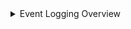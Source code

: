 <details><summary>Event Logging Overview</summary>
<p>

| Field             | Description                                                                                      |
|------------------|--------------------------------------------------------------------------------------------------|
| **CriticalityID**   | Used as a mapping reference.                                                                      |
| **Function**        | This is the M2131 Function depicted in their guidance.                                            |
| **Category**        | Filtration within the function.                                                                   |
| **Sub-Category**    | Filtration within the category.                                                                   |
| **Required Data**   | Executive Orders requirement.                                                                     |
| **Workload**        | Depicts what workload/technology is to be enabled for event verification.                         |
| **Table**           | The table that is written to Log Analytics Workspace.                                             |
| **Schema**          | The schema within the table.                                                                      |
| **Schema Value**    | The value which is focused on within the schema for event verification.                           |
| **IsCollected**     | User must verify that the table is being collected via the Workload and Table Management form.    |
| **Event Validated** | User must verify if the event has been verified via the Event Queries tab and Sentinel Workbook (if applicable). |

1. For each line item, click the hyper link of the Criticality ID.

![](https://github.com/Cyberlorians/M-21-31/blob/main/Images/m2131powerapp1.png)

3. In Overview, the same data is shown from the main form. In addition to, Reference content which will give a reference of what the data is and how to enable the workload. History is used to enter notes, email etc.

![](https://github.com/Cyberlorians/M-21-31/blob/main/Images/m2131powerapp2.png)

3.Table Implementation Status

| Field             | Description                                                                                      |
|------------------|--------------------------------------------------------------------------------------------------|
| **Table**   | Used as a mapping reference.                                                                      |
| **Table Implemenatation**        | Select options at will. This will automatically adjust when workload and table form is updated.|
| **Implementation Date**        | Select options at will. This will automatically adjust when workload and table form is updated.|
| **In Use**    | Select option if table is in use.|
| **Connected**   | Select options at will. This will automatically adjust when workload and table form is updated.|
| **12 Month Retention**        | Select options at will.                        |
| **18 Month Retention**           | Select options at will.                                            |

   
![](https://github.com/Cyberlorians/M-21-31/blob/main/Images/m2131powerapp3.png)
![](https://github.com/Cyberlorians/M-21-31/blob/main/Images/m2131powerapp4.png)
![](https://github.com/Cyberlorians/M-21-31/blob/main/Images/m2131powerapp5.png)
</p>
</details>


